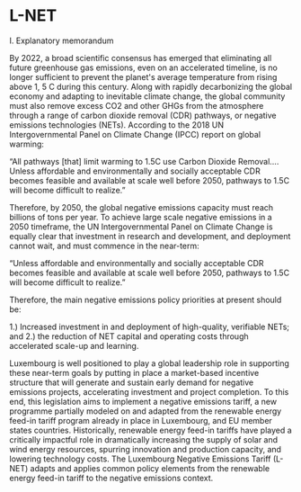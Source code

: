 # L-NET
I. Explanatory memorandum

By 2022, a broad scientific consensus has emerged that eliminating all future greenhouse gas emissions, even on an accelerated timeline, is no longer sufficient to prevent the planet's average temperature from rising above 1, 5 C during this century. Along with rapidly decarbonizing the global economy and adapting to inevitable climate change, the global community must also remove excess CO2 and other GHGs from the atmosphere through a range of carbon dioxide removal (CDR) pathways, or negative emissions technologies (NETs). According to the 2018 UN Intergovernmental Panel on Climate Change (IPCC) report on global warming:

“All pathways [that] limit warming to 1.5C use Carbon Dioxide Removal…. Unless affordable and environmentally and socially acceptable CDR becomes feasible and available at scale well before 2050, pathways to 1.5C will become difficult to realize.”

Therefore, by 2050, the global negative emissions capacity must reach billions of tons per year. To achieve large scale negative emissions in a 2050 timeframe, the UN Intergovernmental Panel on Climate Change is equally clear that investment in research and development, and deployment cannot wait, and must commence in the near-term:

“Unless affordable and environmentally and socially acceptable CDR becomes feasible and available at scale well before 2050, pathways to 1.5C will become difficult to realize.” 

Therefore, the main negative emissions policy priorities at present should be: 

1.) Increased investment in and deployment of high-quality, verifiable NETs; and 2.) the reduction of NET capital and operating costs through accelerated scale-up and learning. 

Luxembourg is well positioned to play a global leadership role in supporting these near-term goals by putting in place a market-based incentive structure that will generate and sustain early demand for negative emissions projects, accelerating investment and project completion. To this end, this legislation aims to implement a negative emissions tariff, a new programme partially modeled on and adapted from the renewable energy feed-in tariff program already in place in Luxembourg, and EU member states countries. Historically, renewable energy feed-in tariffs have played a critically impactful role in dramatically increasing the supply of solar and wind energy resources, spurring innovation and production capacity, and lowering technology costs. The Luxembourg Negative Emissions Tariff (L-NET) adapts and applies common policy elements from the renewable energy feed-in tariff to the negative emissions context. 
